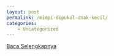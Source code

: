 ```yaml
---
layout: post
permalink: /mimpi-dipukul-anak-kecil/
categories:
    - Uncategorized
---
```


[Baca Selengkapnya](/09)